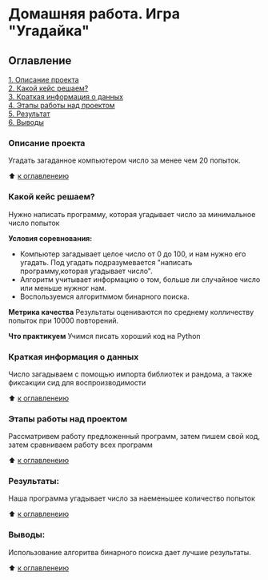 # Домашняя работа. Игра "Угадайка"

## Оглавление
[1. Описание проекта]()\
[2. Какой кейс решаем?]()\
[3. Краткая информация о данных]()\
[4. Этапы работы над проектом]()\
[5. Результат]()\
[6. Выводы]()

### Описание проекта
Угадать загаданное компьютером число за менее чем 20 попыток.

:arrow_up: [к оглавленеию]()


### Какой кейс решаем?
Нужно написать программу, которая угадывает число за минимальное число попыток

**Условия соревнования:**
- Компьютер загадывает целое число от 0 до 100, и нам нужно его угадать. Под угадать подразумевается "написать программу,которая угадывает число".
- Алгоритм учитывает информацию о том, больше ли случайное число или меньше нужног нам.
- Воспользуемся  алгоритммом бинарного поиска.

**Метрика качества**
Результаты оцениваются по среднему колличеству попыток при 10000 повторений.

**Что практикуем**
Учимся писать хороший код на Python

### Краткая информация о данных
Число загадываем с помощью импорта библиотек и рандома, а также фиксакции сид для воспроизводимости

:arrow_up: [к оглавленеию]()


### Этапы работы над проектом
Рассматривем работу предложенный программ, затем пишем свой код, затем сравниваем работу всех программ

:arrow_up: [к оглавленеию]()


### Результаты:
Наша программа  угадывает число за наеменьшее количество попыток

:arrow_up: [к оглавленеию]()


### Выводы:
Использование алгоритва бинарного поиска дает лучшие результаты.

:arrow_up: [к оглавленеию]()